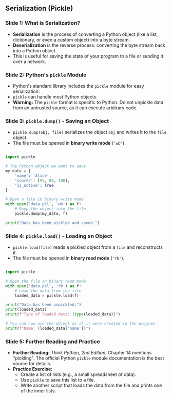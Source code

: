 ## Serialization (Pickle)

### Slide 1: What is Serialization?

  * **Serialization** is the process of converting a Python object (like a list, dictionary, or even a custom object) into a byte stream.
  * **Deserialization** is the reverse process: converting the byte stream back into a Python object.
  * This is useful for saving the state of your program to a file or sending it over a network.

### Slide 2: Python's `pickle` Module

  * Python's standard library includes the `pickle` module for easy serialization.
  * `pickle` can handle most Python objects.
  * **Warning:** The `pickle` format is specific to Python. Do not unpickle data from an untrusted source, as it can execute arbitrary code.

### Slide 3: `pickle.dump()` - Saving an Object

  * `pickle.dump(obj, file)` serializes the object `obj` and writes it to the `file` object.
  * The file must be opened in **binary write mode** (`'wb'`).

<!-- end list -->
```py

import pickle

# The Python object we want to save
my_data = {
    'name': 'Alice',
    'scores': [95, 88, 100],
    'is_active': True
}

# Open a file in binary write mode
with open('data.pkl', 'wb') as f:
    # Dump the object into the file
    pickle.dump(my_data, f)

print("Data has been pickled and saved.")
```
### Slide 4: `pickle.load()` - Loading an Object

  * `pickle.load(file)` reads a pickled object from a `file` and reconstructs it.
  * The file must be opened in **binary read mode** (`'rb'`).

<!-- end list -->
```py

import pickle

# Open the file in binary read mode
with open('data.pkl', 'rb') as f:
    # Load the data from the file
    loaded_data = pickle.load(f)

print("Data has been unpickled:")
print(loaded_data)
print(f"Type of loaded data: {type(loaded_data)}")

# You can now use the object as if it were created in the program
print(f"Name: {loaded_data['name']}")
```
### Slide 5: Further Reading and Practice

  * **Further Reading:** *Think Python, 2nd Edition*, Chapter 14 mentions "pickling". The official Python `pickle` module documentation is the best source for details.
  * **Practice Exercise:**
      * Create a list of lists (e.g., a small spreadsheet of data).
      * Use `pickle` to save this list to a file.
      * Write another script that loads the data from the file and prints one of the inner lists.